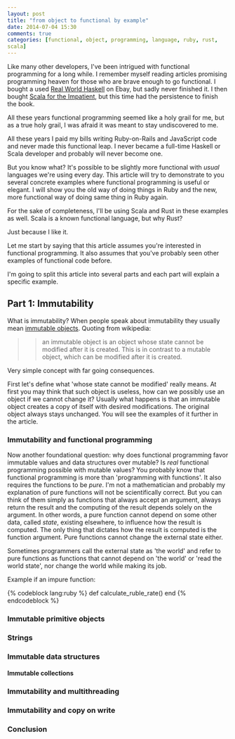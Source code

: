 ```yaml
---
layout: post
title: "from object to functional by example"
date: 2014-07-04 15:30
comments: true
categories: [functional, object, programming, language, ruby, rust,
scala]
---
```


Like many other developers, I've been intrigued with functional
programming for a long while. I remember myself reading articles
promising programming heaven for those who are brave enough to go
functional. I bought a used [Real World Haskell](http://book.realworldhaskell.org/)
on Ebay, but sadly never finished it.
I then bought [Scala for the Impatient](http://www.amazon.com/Scala-Impatient-Cay-S-Horstmann/dp/0321774094),
but this time had the persistence to finish the book.

All these years functional programming seemed like a holy grail for me,
but as a true holy grail, I was afraid it was meant to stay
undiscovered to me.

All these years I paid my bills writing Ruby-on-Rails and JavaScript
code and never made this functional leap. I never became a full-time
Haskell or Scala developer and probably will never become one.

But you know what? It's possible to be slightly more functional with
_usual_ languages we're using every day. This article will try to demonstrate
to you several concrete examples where functional programming is useful
or elegant. I will show you the old way of doing things in Ruby and the
new, more functional way of doing same thing in Ruby again.

For the sake of completeness, I'll be using Scala and Rust in these
examples as well.  Scala is a known functional language, but why Rust?

Just because I like it.

<!--more-->

Let me start by saying that this article assumes you're interested in
functional programming. It also assumes that you've probably seen
other examples of functional code before.

I'm going to split this article into several parts and each part will
explain a specific example.

## Part 1: Immutability

What is immutability? When people speak about immutability they usually
mean [immutable objects](http://en.wikipedia.org/wiki/Immutable_object).
Quoting from wikipedia:

>> an immutable object is an object whose state cannot be modified after it is created.
This is in contrast to a mutable object, which can be modified after it is created.

Very simple concept with far going consequences.

First let's define what 'whose state cannot be modified' really means.
At first you may think that such object is useless, how can we possibly
use an object if we cannot change it?
Usually what happens is that an immutable object creates a copy of
itself with desired modifications. The original object always stays
unchanged. You will see the examples of it further in the article.

### Immutability and functional programming

Now another foundational question: why does functional programming favor
immutable values and data structures over mutable? Is _real_ functional
programming possible with mutable values?
You probably know that functional programming is more than 'programming
with functions'. It also requires the functions to be _pure_.
I'm not a mathematician and probably my explanation of pure functions will
not be scientifically correct. But you can think of them simply as functions that
always accept an argument, always return the result and
the computing of the result depends solely on the argument.
In other words, a pure function cannot depend on some other data, called
_state_, existing elsewhere, to influence how the result is computed.
The only thing that dictates how the result is computed is the
function argument. Pure functions cannot change the external state
either.

Sometimes programmers call the external state as 'the world' and refer
to pure functions as functions that cannot depend on 'the world' or
'read the world state', nor change the world while making its job.

Example if an impure function:

{% codeblock lang:ruby %}
def calculate_ruble_rate()
end
{% endcodeblock %}


### Immutable primitive objects

### Strings

### Immutable data structures

#### Immutable collections

### Immutability and multithreading

### Immutability and copy on write

### Conclusion
